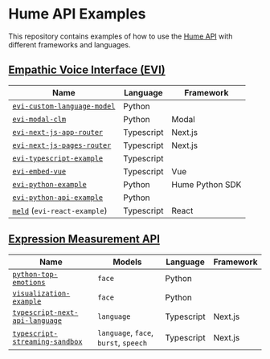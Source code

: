 # Hume API Examples

This repository contains examples of how to use the [Hume API](https://docs.hume.ai) with different frameworks and languages.

## [Empathic Voice Interface (EVI)](https://dev.hume.ai/docs/empathic-voice-interface-evi/overview)

| Name                                                                | Language   | Framework |
| ------------------------------------------------------------------- | ---------- | --------- |
| [`evi-custom-language-model`](/evi-custom-language-model/README.md) | Python     |           |
| [`evi-modal-clm`](/evi-modal-clm/README.md) | Python     | Modal          |
| [`evi-next-js-app-router`](/evi-next-js-app-router/README.md)       | Typescript | Next.js   |
| [`evi-next-js-pages-router`](/evi-next-js-pages-router/README.md)   | Typescript | Next.js   |
| [`evi-typescript-example`](/evi-typescript-example/README.md)       | Typescript |           |
| [`evi-embed-vue`](/evi-embed-vue/README.md) | Typescript     | Vue           |
| [`evi-python-example`](/evi-python-example/README.md)               | Python     | Hume Python SDK |
| [`evi-python-api-example`](/evi-python-api-example/README.md)               | Python     |           |
| [`meld`](/meld/README.md) (`evi-react-example`)                     | Typescript | React     |

## [Expression Measurement API](https://dev.hume.ai/docs/expression-measurement-api/overview)

| Name                                                                       | Models                                | Language   | Framework |
| -------------------------------------------------------------------------- | ------------------------------------- | ---------- | --------- |
| [`python-top-emotions`](/python-top-emotions/top_emotions.py)              | `face`                                | Python     |           |
| [`visualization-example`](./visualization-example/example-notebook.ipynb)  | `face`                                | Python     |           |
| [`typescript-next-api-language`](./typescript-next-api-language/README.md) | `language`                            | Typescript | Next.js   |
| [`typescript-streaming-sandbox`](./typescript-streaming-sandbox/README.md) | `language`, `face`, `burst`, `speech` | Typescript | Next.js   |
